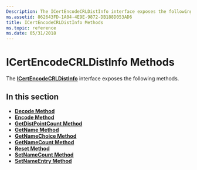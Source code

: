 ```yaml
---
Description: The ICertEncodeCRLDistInfo interface exposes the following methods.
ms.assetid: 862643FD-1A04-4E9E-9872-DB188D053AD6
title: ICertEncodeCRLDistInfo Methods
ms.topic: reference
ms.date: 05/31/2018
---
```


# ICertEncodeCRLDistInfo Methods

The [**ICertEncodeCRLDistInfo**](/windows/desktop/api/Certenc/nn-certenc-icertencodecrldistinfo) interface exposes the following methods.

## In this section

-   [**Decode Method**](/windows/desktop/api/Certenc/nf-certenc-icertencodecrldistinfo-decode)
-   [**Encode Method**](/windows/desktop/api/Certenc/nf-certenc-icertencodecrldistinfo-encode)
-   [**GetDistPointCount Method**](/windows/desktop/api/Certenc/nf-certenc-icertencodecrldistinfo-getdistpointcount)
-   [**GetName Method**](/windows/desktop/api/Certenc/nf-certenc-icertencodecrldistinfo-getname)
-   [**GetNameChoice Method**](/windows/desktop/api/Certenc/nf-certenc-icertencodecrldistinfo-getnamechoice)
-   [**GetNameCount Method**](/windows/desktop/api/Certenc/nf-certenc-icertencodecrldistinfo-getnamecount)
-   [**Reset Method**](/windows/desktop/api/Certenc/nf-certenc-icertencodecrldistinfo-reset)
-   [**SetNameCount Method**](/windows/desktop/api/Certenc/nf-certenc-icertencodecrldistinfo-setnamecount)
-   [**SetNameEntry Method**](/windows/desktop/api/Certenc/nf-certenc-icertencodecrldistinfo-setnameentry)

 

 



